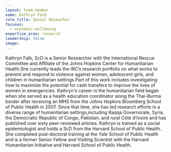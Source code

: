```yaml
---
layout: team_member
name: Kathryn Falb
role_title: Senior Reseacher
focuses:
  - economic-wellbeing
expertise_area: research
leadership: false
image:
---
```


Kathryn Falb, ScD is a Senior Researcher with the International Rescue Committee and Affiliate of the Johns Hopkins Center for Humanitarian Health.She currently leads the IRC’s research portfolio on what works to prevent and respond to violence against women, adolescent girls, and children in humanitarian settings.Part of this work includes investigating how to maximize the potential for cash transfers to improve the lives of women in emergencies. Kathryn's career in the humanitarian field began when she served as a health education coordinator along the Thai-Burma border after receiving an MHS from the Johns Hopkins Bloomberg School of Public Health in 2007. Since that time, she has led research efforts in a diverse range of humanitarian settings,including Raqqa Governorate, Syria, the Democratic Republic of Congo, Pakistan, and rural C&ocirc;te d’Ivoire and has published over sixty peer-reviewed articles. Kathryn is trained as a social epidemiologist and holds a ScD from the Harvard School of Public Health. She completed post-doctoral training at the Yale School of Public Health and is a former Senior Fellow and Visiting Scientist with the Harvard Humanitarian Initiative and Harvard School of Public Health.